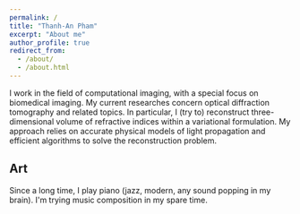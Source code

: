 ```yaml
---
permalink: /
title: "Thanh-An Pham"
excerpt: "About me"
author_profile: true
redirect_from: 
  - /about/
  - /about.html
---
```


I work in the field of computational imaging, with a special focus on biomedical imaging.
My current researches concern optical diffraction tomography and related topics.
In particular, I (try to) reconstruct three-dimensional volume of refractive indices within a variational formulation.
My approach relies on accurate physical models of light propagation and efficient algorithms to solve the reconstruction problem.

Art
-----
Since a long time, I play piano (jazz, modern, any sound popping in my brain).
I'm trying music composition in my spare time.

<!--Here:[My Google scholar website](https://scholar.google.com/citations?user=_ZJ9X0QAAAAJ&hl=fr&authuser=1)

Yep
======


Yup Yup
======

1. Useless list
1. yep


Another Yup
------
Yep
-->

